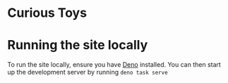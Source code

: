 # Curious Toys

# Running the site locally

To run the site locally, ensure you have [Deno](https://deno.com) installed.
You can then start up the development server by running `deno task serve`
